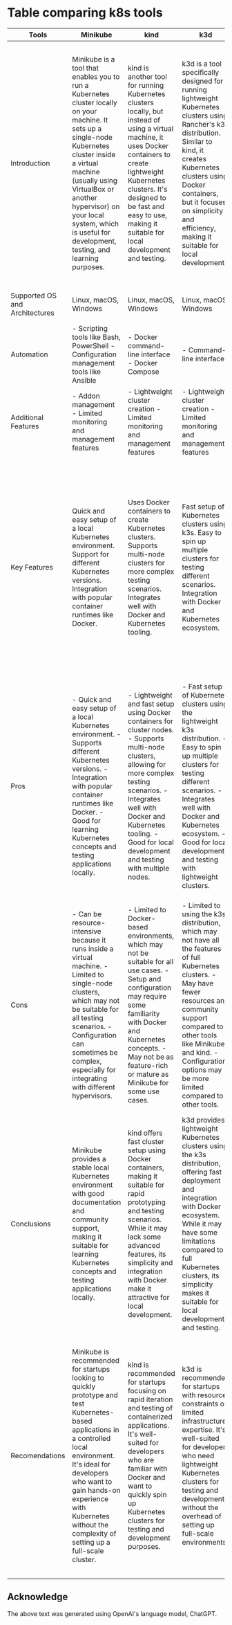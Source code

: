 # Table comparing k8s tools
| Tools                          | Minikube                                                                                                                                                                                                                                                                                              | kind                                                                                                                                                                                                                                                                       | k3d                                                                                                                                                                                                                                                                                   | Podman                                                                                                                                                                                                                                                                                                                         |
|--------------------------------|-------------------------------------------------------------------------------------------------------------------------------------------------------------------------------------------------------------------------------------------------------------------------------------------------------|----------------------------------------------------------------------------------------------------------------------------------------------------------------------------------------------------------------------------------------------------------------------------|---------------------------------------------------------------------------------------------------------------------------------------------------------------------------------------------------------------------------------------------------------------------------------------|--------------------------------------------------------------------------------------------------------------------------------------------------------------------------------------------------------------------------------------------------------------------------------------------------------------------------------|
| Introduction                   | Minikube is a tool that enables you to run a Kubernetes cluster locally on your machine. It sets up a single-node Kubernetes cluster inside a virtual machine (usually using VirtualBox or another hypervisor) on your local system, which is useful for development, testing, and learning purposes. | kind is another tool for running Kubernetes clusters locally, but instead of using a virtual machine, it uses Docker containers to create lightweight Kubernetes clusters. It's designed to be fast and easy to use, making it suitable for local development and testing. | k3d is a tool specifically designed for running lightweight Kubernetes clusters using Rancher's k3s distribution. Similar to kind, it creates Kubernetes clusters using Docker containers, but it focuses on simplicity and efficiency, making it suitable for local development      | Podman is a container management tool that provides a Docker-compatible interface for managing containers and pods. It's part of the broader container ecosystem and provides an alternative to Docker, with some distinct features such as rootless containers, better integration with systemd, and a focus on security.     |
| Supported OS and Architectures | Linux, macOS, Windows                                                                                                                                                                                                                                                                                 | Linux, macOS, Windows                                                                                                                                                                                                                                                      | Linux, macOS, Windows                                                                                                                                                                                                                                                                 | Linux (primarily), macOS, Windows                                                                                                                                                                                                                                                                                              |
| Automation                     | - Scripting tools like Bash, PowerShell - Configuration management tools like Ansible                                                                                                                                                                                                                 | - Docker command-line interface - Docker Compose                                                                                                                                                                                                                           | - Command-line interface                                                                                                                                                                                                                                                              | - Command-line interface                                                                                                                                                                                                                                                                                                       |
| Additional Features            | - Addon management - Limited monitoring and management features                                                                                                                                                                                                                                       | - Lightweight cluster creation - Limited monitoring and management features                                                                                                                                                                                                | - Lightweight cluster creation - Limited monitoring and management features                                                                                                                                                                                                           | - Docker-compatible interface - Support for rootless containers - Integration with systemd                                                                                                                                                                                                                                     |
| Key Features                   | Quick and easy setup of a local Kubernetes environment. Support for different Kubernetes versions. Integration with popular container runtimes like Docker.                                                                                                                                           | Uses Docker containers to create Kubernetes clusters. Supports multi-node clusters for more complex testing scenarios. Integrates well with Docker and Kubernetes tooling.                                                                                                 | Fast setup of Kubernetes clusters using k3s. Easy to spin up multiple clusters for testing different scenarios. Integration with Docker and Kubernetes ecosystem.                                                                                                                     | Docker-compatible command-line interface. Support for rootless containers, allowing users to run containers without requiring root privileges. Integration with systemd for managing containers as systemd services. Emphasis on security and compatibility with existing container workflows.                                 |
| Pros                           | - Quick and easy setup of a local Kubernetes environment. - Supports different Kubernetes versions. - Integration with popular container runtimes like Docker. - Good for learning Kubernetes concepts and testing applications locally.                                                              | - Lightweight and fast setup using Docker containers for cluster nodes. - Supports multi-node clusters, allowing for more complex testing scenarios. - Integrates well with Docker and Kubernetes tooling. - Good for local development and testing with multiple nodes.   | - Fast setup of Kubernetes clusters using the lightweight k3s distribution. - Easy to spin up multiple clusters for testing different scenarios. - Integrates well with Docker and Kubernetes ecosystem. - Good for local development and testing with lightweight clusters.          | - Docker-compatible command-line interface, making it easy to switch from Docker. - Support for rootless containers, enhancing security and ease of use. - Integration with systemd for managing containers as systemd services. - Emphasis on security and compatibility with existing container workflows.                   |
| Cons                           | - Can be resource-intensive because it runs inside a virtual machine. - Limited to single-node clusters, which may not be suitable for all testing scenarios. - Configuration can sometimes be complex, especially for integrating with different hypervisors.                                        | - Limited to Docker-based environments, which may not be suitable for all use cases. - Setup and configuration may require some familiarity with Docker and Kubernetes concepts. - May not be as feature-rich or mature as Minikube for some use cases.                    | - Limited to using the k3s distribution, which may not have all the features of full Kubernetes clusters. - May have fewer resources and community support compared to other tools like Minikube and kind. - Configuration options may be more limited compared to other tools.       | - Focuses primarily on container management rather than orchestrating clusters like Kubernetes. - Not as widely adopted as Docker, which may result in fewer resources and community support. - Some advanced Docker features may not be fully supported or may require additional configuration.                              |
| Conclusions                    | Minikube provides a stable local Kubernetes environment with good documentation and community support, making it suitable for learning Kubernetes concepts and testing applications locally.                                                                                                          | kind offers fast cluster setup using Docker containers, making it suitable for rapid prototyping and testing scenarios. While it may lack some advanced features, its simplicity and integration with Docker make it attractive for local development.                     | k3d provides lightweight Kubernetes clusters using the k3s distribution, offering fast deployment and integration with Docker ecosystem. While it may have some limitations compared to full Kubernetes clusters, its simplicity makes it suitable for local development and testing. | Podman offers compatibility with Docker commands, rootless containers, and integration with systemd, making it attractive for container management. However, its focus on container management rather than orchestrating Kubernetes clusters may limit its suitability.                                                        |
| Recomendations                 | Minikube is recommended for startups looking to quickly prototype and test Kubernetes-based applications in a controlled local environment. It's ideal for developers who want to gain hands-on experience with Kubernetes without the complexity of setting up a full-scale cluster.                 | kind is recommended for startups focusing on rapid iteration and testing of containerized applications. It's well-suited for developers who are familiar with Docker and want to quickly spin up Kubernetes clusters for testing and development purposes.                 | k3d is recommended for startups with resource constraints or limited infrastructure expertise. It's well-suited for developers who need lightweight Kubernetes clusters for testing and development, without the overhead of setting up full-scale environments.                      | Podman is recommended for startups primarily focused on container management tasks or transitioning from Docker to alternative container runtimes. While it may not be the best choice for Kubernetes-based PoCs, it can still be valuable for managing containerized applications in development and production environments. |
## Acknowledge
The above text was generated using OpenAI's language model, ChatGPT.